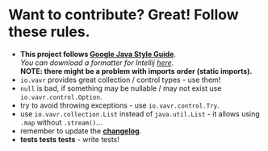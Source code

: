 # Want to contribute? Great! Follow these rules.

- **This project follows [Google Java Style Guide](https://google.github.io/styleguide/javaguide.html)**. \
  _You can download a formatter for Intellij [here](https://plugins.jetbrains.com/plugin/8527-google-java-format)._ \
  **NOTE: there might be a problem with imports order (static imports).**
- `io.vavr` provides great collection / control types - use them!
- `null` is bad, if something may be nullable / may not exist use `io.vavr.control.Option`.
- try to avoid throwing exceptions - use `io.vavr.control.Try`.
- use `io.vavr.collection.List` instead of `java.util.List` - it allows using `.map` without `.stream()`...
- remember to update the [**changelog**](../../CHANGELOG.md).
- **tests tests tests** - write tests!
